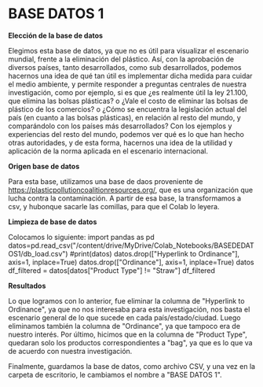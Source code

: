 # BASE DATOS 1

**Elección de la base de datos**

Elegimos esta base de datos, ya que no es útil para visualizar el escenario mundial, frente a la eliminación del plástico. Así, con la aprobación de diversos países, tanto desarrollados, como sub desarrollados, podemos hacernos una idea de qué tan útil es implementar dicha medida para cuidar el medio ambiente, y permite responder a preguntas centrales de nuestra investigación, como por ejemplo, si es que ¿es realmente útil la ley 21.100, que elimina las bolsas plásticas? o ¿Vale el costo de eliminar las bolsas de plástico de los comercios? o ¿Cómo se encuentra la legislación actual del país (en cuanto a las bolsas plásticas), en relación al resto del mundo, y comparándolo con los países más desarrollados? Con los ejemplos y experiencias del resto del mundo, podemos ver qué es lo que han hecho otras autoridades, y de esta forma, hacernos una idea de la utilidad y aplicación de la norma aplicada en el escenario internacional.

**Origen base de datos**

Para esta base, utilizamos una base de daos proveniente de https://plasticpollutioncoalitionresources.org/, que es una organización que lucha contra la contaminación. A partir de esa base, la transformamos a csv, y hubonque sacarle las comillas, para que el Colab lo leyera.

**Limpieza de base de datos**

Colocamos lo siguiente:
import pandas as pd
datos=pd.read_csv("/content/drive/MyDrive/Colab_Notebooks/BASEDEDATOS1/db_load.csv")
#print(datos)
datos.drop(["Hyperlink to Ordinance"], axis=1, inplace=True)
datos.drop(["Ordinance"], axis=1, inplace=True)
datos
df_filtered = datos[datos["Product Type"] != "Straw"]
df_filtered

**Resultados**

Lo que logramos con lo anterior, fue eliminar la columna de "Hyperlink to Ordinance", ya que no nos interesaba para esta investigación, nos basta el escenario general de lo que sucede en cada país/estado/ciudad. Luego eliminamos también la columna de "Ordinance", ya que tampoco era de nuestro interés. Por último, hicimos que en la columna de "Product Type", quedaran solo los productos correspondientes a "bag", ya que es lo que va de acuerdo con nuestra investigación. 

Finalmente, guardamos la base de datos, como archivo CSV, y una vez en la carpeta de escritorio, le cambiamos el nombre a "BASE DATOS 1".